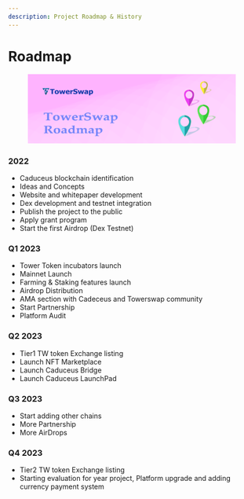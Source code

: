 ```yaml
---
description: Project Roadmap & History
---
```


# Roadmap

<figure><img src="../.gitbook/assets/head6.png" alt=""><figcaption></figcaption></figure>

### **2022**

* Caduceus blockchain identification
* Ideas and Concepts
* Website and whitepaper development
* Dex development and testnet integration
* Publish the project to the public
* Apply grant program
* Start the first Airdrop (Dex Testnet)

### Q1 2023

* Tower Token incubators launch
* Mainnet Launch
* Farming & Staking features launch
* Airdrop Distribution
* AMA section with Cadeceus and Towerswap community
* Start Partnership
* Platform Audit

### Q2 2023

* Tier1 TW token Exchange listing
* Launch NFT Marketplace
* Launch Caduceus Bridge
* Launch Caduceus LaunchPad

### Q3 2023

* Start adding other chains
* More Partnership
* More AirDrops

### Q4 2023

* Tier2 TW token Exchange listing
* Starting evaluation for year project, Platform upgrade and adding currency payment system

